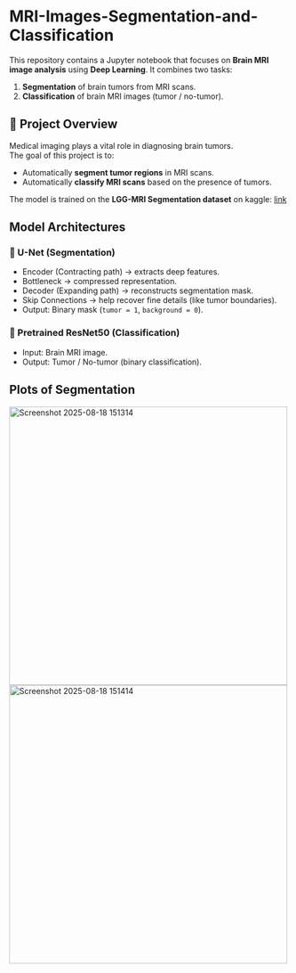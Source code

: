# MRI-Images-Segmentation-and-Classification

This repository contains a Jupyter notebook that focuses on **Brain MRI image analysis** using **Deep Learning**. It combines two tasks: 
1. **Segmentation** of brain tumors from MRI scans.
2. **Classification** of brain MRI images (tumor / no-tumor).

## 📌 Project Overview
Medical imaging plays a vital role in diagnosing brain tumors.  
The goal of this project is to:
- Automatically **segment tumor regions** in MRI scans.
- Automatically **classify MRI scans** based on the presence of tumors.

The model is trained on the **LGG-MRI Segmentation dataset** on kaggle: [link](https://www.kaggle.com/datasets/mateuszbuda/lgg-mri-segmentation)



## Model Architectures

### 🔹 U-Net (Segmentation)
- Encoder (Contracting path) → extracts deep features.
- Bottleneck → compressed representation.
- Decoder (Expanding path) → reconstructs segmentation mask.
- Skip Connections → help recover fine details (like tumor boundaries).
- Output: Binary mask (`tumor = 1`, `background = 0`).

### 🔹 Pretrained ResNet50 (Classification)
- Input: Brain MRI image.
- Output: Tumor / No-tumor (binary classification).

## Plots of Segmentation

<img width="500" height="500" alt="Screenshot 2025-08-18 151314" src="https://github.com/user-attachments/assets/4fe83d40-087e-4bb5-af30-2ba3002fc1a1" />
<img width="500" height="500" alt="Screenshot 2025-08-18 151414" src="https://github.com/user-attachments/assets/90b38203-c47b-49b0-8fd6-54ff550a530e" />



